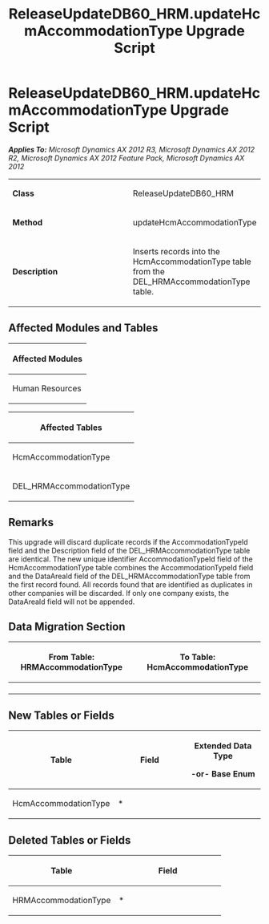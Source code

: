 ﻿---
title: ReleaseUpdateDB60_HRM.updateHcmAccommodationType Upgrade Script
TOCTitle: ReleaseUpdateDB60_HRM.updateHcmAccommodationType Upgrade Script
ms:assetid: 17c6794e-8311-1d49-f074-5489268d2155
ms:mtpsurl: https://msdn.microsoft.com/en-us/library/JJ718591(v=AX.60)
ms:contentKeyID: 49706875
ms.date: 05/18/2015
mtps_version: v=AX.60
---

# ReleaseUpdateDB60\_HRM.updateHcmAccommodationType Upgrade Script 


_**Applies To:** Microsoft Dynamics AX 2012 R3, Microsoft Dynamics AX 2012 R2, Microsoft Dynamics AX 2012 Feature Pack, Microsoft Dynamics AX 2012_

<table>
<colgroup>
<col style="width: 50%" />
<col style="width: 50%" />
</colgroup>
<tbody>
<tr class="odd">
<td><p><strong>Class</strong></p></td>
<td><p>ReleaseUpdateDB60_HRM</p></td>
</tr>
<tr class="even">
<td><p><strong>Method</strong></p></td>
<td><p>updateHcmAccommodationType</p></td>
</tr>
<tr class="odd">
<td><p><strong>Description</strong></p></td>
<td><p>Inserts records into the HcmAccommodationType table from the DEL_HRMAccommodationType table.</p></td>
</tr>
</tbody>
</table>


## Affected Modules and Tables

<table>
<colgroup>
<col style="width: 100%" />
</colgroup>
<thead>
<tr class="header">
<th><p>Affected Modules</p></th>
</tr>
</thead>
<tbody>
<tr class="odd">
<td><p>Human Resources</p></td>
</tr>
</tbody>
</table>


<table>
<colgroup>
<col style="width: 100%" />
</colgroup>
<thead>
<tr class="header">
<th><p>Affected Tables</p></th>
</tr>
</thead>
<tbody>
<tr class="odd">
<td><p>HcmAccommodationType</p></td>
</tr>
<tr class="even">
<td><p>DEL_HRMAccommodationType</p></td>
</tr>
</tbody>
</table>


## Remarks

This upgrade will discard duplicate records if the AccommodationTypeId field and the Description field of the DEL\_HRMAccommodationType table are identical. The new unique identifier AccommodationTypeId field of the HcmAccommodationType table combines the AccommodationTypeId field and the DataAreaId field of the DEL\_HRMAccommodationType table from the first record found. All records found that are identified as duplicates in other companies will be discarded. If only one company exists, the DataAreaId field will not be appended.

## Data Migration Section

<table>
<colgroup>
<col style="width: 50%" />
<col style="width: 50%" />
</colgroup>
<thead>
<tr class="header">
<th><p>From Table: HRMAccommodationType</p></th>
<th><p>To Table: HcmAccommodationType</p></th>
</tr>
</thead>
<tbody>
<tr class="odd">
<td><p></p></td>
<td><p></p></td>
</tr>
</tbody>
</table>


## New Tables or Fields

<table>
<colgroup>
<col style="width: 33%" />
<col style="width: 33%" />
<col style="width: 33%" />
</colgroup>
<thead>
<tr class="header">
<th><p>Table</p></th>
<th><p>Field</p></th>
<th><p>Extended Data Type</p>
<p>-or- Base Enum</p></th>
</tr>
</thead>
<tbody>
<tr class="odd">
<td><p>HcmAccommodationType</p></td>
<td><p>*</p></td>
<td><p></p></td>
</tr>
</tbody>
</table>


## Deleted Tables or Fields

<table>
<colgroup>
<col style="width: 50%" />
<col style="width: 50%" />
</colgroup>
<thead>
<tr class="header">
<th><p>Table</p></th>
<th><p>Field</p></th>
</tr>
</thead>
<tbody>
<tr class="odd">
<td><p>HRMAccommodationType</p></td>
<td><p>*</p></td>
</tr>
</tbody>
</table>

  



